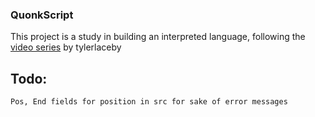### QuonkScript ###

This project is a study in building an interpreted language, following the [video series](https://www.youtube.com/playlist?list=PL_2VhOvlMk4UHGqYCLWc6GO8FaPl8fQTh) by tylerlaceby 

## Todo:

    Pos, End fields for position in src for sake of error messages